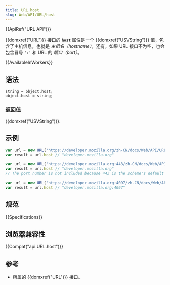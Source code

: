 ```yaml
---
title: URL.host
slug: Web/API/URL/host
---
```

{{ApiRef("URL API")}}

{{domxref("URL")}} 接口的 **`host`** 属性是一个 {{domxref("USVString")}} 值，包含了主机信息，也就是 _主机名（hostname）_，还有，如果 URL 接口不为空，也会包含冒号 `':'` 和 URL 的 _端口（port）_。

{{AvailableInWorkers}}

## 语法

```plain
string = object.host;
object.host = string;
```

### 返回值

{{domxref("USVString")}}.

## 示例

```js
var url = new URL('https://developer.mozilla.org/zh-CN/docs/Web/API/URL/host');
var result = url.host // "developer.mozilla.org"

var url = new URL('https://developer.mozilla.org:443/zh-CN/docs/Web/API/URL/host');
var result = url.host // "developer.mozilla.org"
// The port number is not included because 443 is the scheme's default port

var url = new URL('https://developer.mozilla.org:4097/zh-CN/docs/Web/API/URL/host');
var result = url.host // "developer.mozilla.org:4097"
```

## 规范

{{Specifications}}

## 浏览器兼容性

{{Compat("api.URL.host")}}

## 参考

- 所属的 {{domxref("URL")}} 接口。
